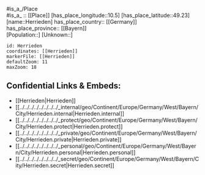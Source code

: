 ﻿---
location: [49.23,10.5] 
mapzoom: [7,12] 
mapmarker: city 
type: City
tags:
- geo/City


SpocWebEntityId: 30912
isDeleted: false
confidential: public

---
#is_a_/Place  
#is_a_ :: [[Place]] 
[has_place_longitude::10.5] 
[has_place_latitude::49.23] 
[name::Herrieden] 
has_place_country:: [[Germany]]  
has_place_province:: [[Bayern]]  
[Population::] 
[Unknown::] 


```leaflet
id: Herrieden
coordinates: [[Herrieden]] 
markerFile: [[Herrieden]] 
defaultZoom: 11 
maxZoom: 18
```


## Confidential Links & Embeds: 
- [[Herrieden|Herrieden]]  
- [[../../../../../../../../_internal/geo/Continent/Europe/Germany/West/Bayern/City/Herrieden.internal|Herrieden.internal]] 
- [[../../../../../../../../_protect/geo/Continent/Europe/Germany/West/Bayern/City/Herrieden.protect|Herrieden.protect]] 
- [[../../../../../../../../_private/geo/Continent/Europe/Germany/West/Bayern/City/Herrieden.private|Herrieden.private]] 
- [[../../../../../../../../_personal/geo/Continent/Europe/Germany/West/Bayern/City/Herrieden.personal|Herrieden.personal]] 
- [[../../../../../../../../_secret/geo/Continent/Europe/Germany/West/Bayern/City/Herrieden.secret|Herrieden.secret]] 
